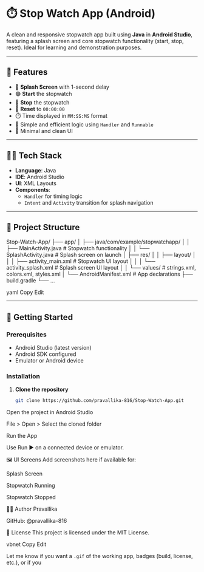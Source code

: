 # ⏱️ Stop Watch App (Android)

A clean and responsive stopwatch app built using **Java** in **Android Studio**, featuring a splash screen and core stopwatch functionality (start, stop, reset). Ideal for learning and demonstration purposes.

---

## 📱 Features

- 🌟 **Splash Screen** with 1-second delay
- 🟢 **Start** the stopwatch
- 🔴 **Stop** the stopwatch
- 🔄 **Reset** to `00:00:00`
- ⏱️ Time displayed in `MM:SS:MS` format
- 🧠 Simple and efficient logic using `Handler` and `Runnable`
- 🎨 Minimal and clean UI

---

## 🧑‍💻 Tech Stack

- **Language**: Java
- **IDE**: Android Studio
- **UI**: XML Layouts
- **Components**:
  - `Handler` for timing logic
  - `Intent` and `Activity` transition for splash navigation

---

## 📂 Project Structure

Stop-Watch-App/
├── app/
│ ├── java/com/example/stopwatchapp/
│ │ ├── MainActivity.java # Stopwatch functionality
│ │ └── SplashActivity.java # Splash screen on launch
│ ├── res/
│ │ ├── layout/
│ │ │ ├── activity_main.xml # Stopwatch UI layout
│ │ │ └── activity_splash.xml # Splash screen UI layout
│ │ └── values/ # strings.xml, colors.xml, styles.xml
│ └── AndroidManifest.xml # App declarations
├── build.gradle
└── ...

yaml
Copy
Edit

---

## 🚀 Getting Started

### Prerequisites

- Android Studio (latest version)
- Android SDK configured
- Emulator or Android device

### Installation

1. **Clone the repository**
   ```bash
   git clone https://github.com/pravallika-816/Stop-Watch-App.git
Open the project in Android Studio

File > Open > Select the cloned folder

Run the App

Use Run ▶ on a connected device or emulator.

🖼️ UI Screens
Add screenshots here if available for:

Splash Screen

Stopwatch Running

Stopwatch Stopped

🧑‍🎓 Author
Pravallika

GitHub: @pravallika-816

📃 License
This project is licensed under the MIT License.

vbnet
Copy
Edit

Let me know if you want a `.gif` of the working app, badges (build, license, etc.), or if you
